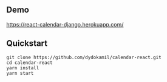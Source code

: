## Demo
https://react-calendar-django.herokuapp.com/

## Quickstart

    git clone https://github.com/dydokamil/calendar-react.git
    cd calendar-react
    yarn install
    yarn start
